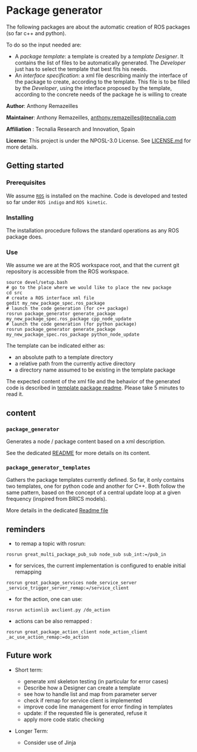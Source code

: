 # Package generator

The following packages are about the automatic creation of ROS packages (so far c++ and python).

To do so the input needed are:

* A _package template_: a template is created by a _template Designer_.
  It contains the list of files to be automatically generated.
  The _Developer_ just has to select the template that best fits his needs.
* An _interface specification_: a xml file describing mainly the interface of the package to create, according to the template.
  This file is to be filled by the _Developer_, using the interface proposed by the template, according to the concrete needs of the package he is willing to create

**Author**: Anthony Remazeilles

**Maintainer**: Anthony Remazeilles, anthony.remazeilles@tecnalia.com

**Affiliation** : Tecnalia Research and Innovation, Spain

**License**: This project is under the NPOSL-3.0 License.
See [LICENSE.md](LICENSE.md) for more details.

## Getting started
### Prerequisites
We assume [`ROS`][ros] is installed on the machine.
Code is developed and tested so far under `ROS indigo` and `ROS kinetic`.

[ros]: http://www.ros.org/

### Installing
The installation procedure follows the standard operations as any ROS package does.

### Use

We assume we are at the ROS workspace root, and that the current git repository is accessible from the ROS workspace.
```
source devel/setup.bash
# go to the place where we would like to place the new package
cd src
# create a ROS interface xml file
gedit my_new_package_spec.ros_package
# launch the code generation (for c++ package)
rosrun package_generator generate_package my_new_package_spec.ros_package cpp_node_update
# launch the code generation (for python package)
rosrun package_generator generate_package my_new_package_spec.ros_package python_node_update
```

The template can be indicated either as:
* an absolute path to a template directory
* a relative path from the currently active directory
* a directory name assumed to be existing in the template package

The expected content of the xml file and the behavior of the generated code is described in [template package readme][template_readme].
Please take 5 minutes to read it.

[template_readme]: package_generator_templates/README.md

## content

### `package_generator`

Generates a node / package content based on a xml description.

See the dedicated [README](package_generator/README.md) for more details on its content.

### `package_generator_templates`

Gathers the package templates currently defined.
So far, it only contains two templates, one for python code and another for C++.
Both follow the same pattern, based on the concept of a central update loop at a given frequency (inspired from BRICS models).

More details in the dedicated [Readme file](package_generator_templates/README.md)


## reminders
* to remap a topic with rosrun:
```
rosrun great_multi_package_pub_sub node_sub sub_int:=/pub_in
```

* for services, the current implementation is configured to enable initial remapping
```
rosrun great_package_services node_service_server _service_trigger_server_remap:=/service_client
```
* for the action, one can use:
```
rosrun actionlib axclient.py /do_action
```
* actions can be also remapped :
```
rosrun great_package_action_client node_action_client _ac_use_action_remap:=do_action
```

## Future work

* Short term:
  * generate xml skeleton testing (in particular for error cases)
  * Describe how a Designer can create a template
  * see how to handle list and map from parameter server
  * check if remap for service client is implemented
  * improve code line management for error finding in templates
  * update: if the requested file is generated, refuse it
  * apply more code static checking

* Longer Term:
  * Consider use of Jinja


